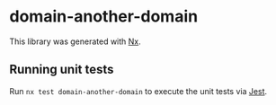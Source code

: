 # domain-another-domain

This library was generated with [Nx](https://nx.dev).

## Running unit tests

Run `nx test domain-another-domain` to execute the unit tests via [Jest](https://jestjs.io).
